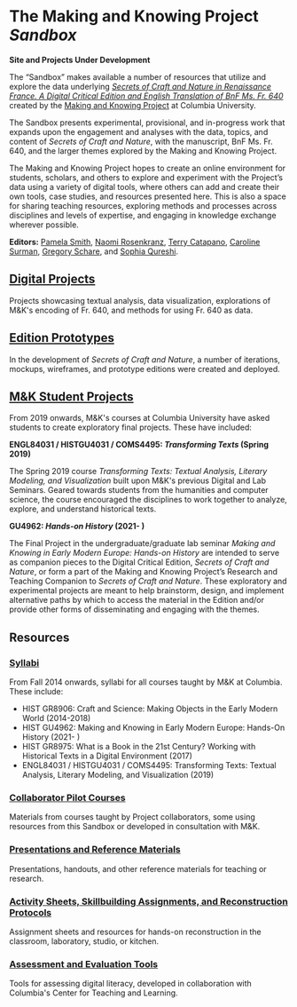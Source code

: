 # The Making and Knowing Project *Sandbox*
**Site and Projects Under Development**

The “Sandbox” makes available a number of resources that utilize and explore the data underlying [_Secrets of Craft and Nature in Renaissance France. A Digital Critical Edition and English Translation of BnF Ms. Fr. 640_](https://edition640.makingandknowing.org/) created by the [Making and Knowing Project](https://www.makingandknowing.org/) at Columbia University.

The Sandbox presents experimental, provisional, and in-progress work that expands upon the engagement and analyses with the data, topics, and content of _Secrets of Craft and Nature_, with the manuscript, BnF Ms. Fr. 640, and the larger themes explored by the Making and Knowing Project.

The Making and Knowing Project hopes to create an online environment for students, scholars, and others to explore and experiment with the Project’s data using a variety of digital tools, where others can add and create their own tools, case studies, and resources presented here. This is also a space for sharing teaching resources, exploring methods and processes across disciplines and levels of expertise, and engaging in knowledge exchange wherever possible.

**Editors:** [Pamela Smith](https://github.com/ps2270), [Naomi Rosenkranz](https://github.com/njr2128), [Terry Catapano](https://github.com/tcatapano), [Caroline Surman](https://github.com/caro27), [Gregory Schare](https://github.com/gschare), and [Sophia Qureshi](https://github.com/swq2101).

## [Digital Projects](docs/index-digital-projects.md)
Projects showcasing textual analysis, data visualization, explorations of M&K's encoding of Fr. 640, and methods for using Fr. 640 as data.

## [Edition Prototypes](docs/index-edition-prototypes.md)
In the development of _Secrets of Craft and Nature_, a number of iterations, mockups, wireframes, and prototype editions were created and deployed.

## [M&K Student Projects](docs/index-course-projects.md)
From 2019 onwards, M&K's courses at Columbia University have asked students to create exploratory final projects. These have included:

**ENGL84031 / HISTGU4031 / COMS4495: *Transforming Texts* (Spring 2019)**

The Spring 2019 course *Transforming Texts: Textual Analysis, Literary Modeling, and Visualization* built upon M&K's previous Digital and Lab Seminars. Geared towards students from the humanities and computer science, the course encouraged the disciplines to work together to analyze, explore, and understand historical texts.

**GU4962: *Hands-on History* (2021- )**

The Final Project in the undergraduate/graduate lab seminar *Making and Knowing in Early Modern Europe: Hands-on History* are intended to serve as companion pieces to the Digital Critical Edition, *Secrets of Craft and Nature*, or form a part of the Making and Knowing Project’s Research and Teaching Companion to *Secrets of Craft and Nature*. These exploratory and experimental projects are meant to help brainstorm, design, and implement alternative paths by which to access the material in the Edition and/or provide other forms of disseminating and engaging with the themes.

## Resources

### [Syllabi](docs/syllabi.md)
From Fall 2014 onwards, syllabi for all courses taught by M&K at Columbia. These include:

- HIST GR8906: Craft and Science: Making Objects in the Early Modern World (2014-2018)
- HIST GU4962: Making and Knowing in Early Modern Europe: Hands-On History (2021- )
- HIST GR8975: What is a Book in the 21st Century? Working with Historical Texts in a Digital Environment (2017)
- ENGL84031 / HISTGU4031 / COMS4495: Transforming Texts: Textual Analysis, Literary Modeling, and Visualization (2019)

### [Collaborator Pilot Courses](docs/index-collaborator-courses.md)
Materials from courses taught by Project collaborators, some using resources from this Sandbox or developed in consultation with M&K.

### [Presentations and Reference Materials](docs/index-presentations-reference.md)
Presentations, handouts, and other reference materials for teaching or research.

### [Activity Sheets, Skillbuilding Assignments, and Reconstruction Protocols](docs/index-activity-assignments.md)
Assignment sheets and resources for hands-on reconstruction in the classroom, laboratory, studio, or kitchen.

### [Assessment and Evaluation Tools](docs/index-assessment-tools.md)
Tools for assessing digital literacy, developed in collaboration with Columbia's Center for Teaching and Learning.
